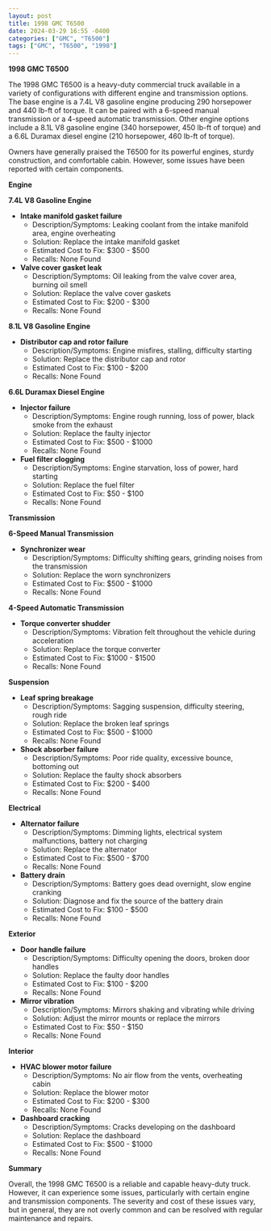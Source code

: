 ```yaml
---
layout: post
title: 1998 GMC T6500
date: 2024-03-29 16:55 -0400
categories: ["GMC", "T6500"]
tags: ["GMC", "T6500", "1998"]
---
```

**1998 GMC T6500**

The 1998 GMC T6500 is a heavy-duty commercial truck available in a variety of configurations with different engine and transmission options. The base engine is a 7.4L V8 gasoline engine producing 290 horsepower and 440 lb-ft of torque. It can be paired with a 6-speed manual transmission or a 4-speed automatic transmission. Other engine options include a 8.1L V8 gasoline engine (340 horsepower, 450 lb-ft of torque) and a 6.6L Duramax diesel engine (210 horsepower, 460 lb-ft of torque).

Owners have generally praised the T6500 for its powerful engines, sturdy construction, and comfortable cabin. However, some issues have been reported with certain components.

**Engine**

**7.4L V8 Gasoline Engine**

* **Intake manifold gasket failure**
    * Description/Symptoms: Leaking coolant from the intake manifold area, engine overheating
    * Solution: Replace the intake manifold gasket
    * Estimated Cost to Fix: $300 - $500
    * Recalls: None Found
* **Valve cover gasket leak**
    * Description/Symptoms: Oil leaking from the valve cover area, burning oil smell
    * Solution: Replace the valve cover gaskets
    * Estimated Cost to Fix: $200 - $300
    * Recalls: None Found

**8.1L V8 Gasoline Engine**

* **Distributor cap and rotor failure**
    * Description/Symptoms: Engine misfires, stalling, difficulty starting
    * Solution: Replace the distributor cap and rotor
    * Estimated Cost to Fix: $100 - $200
    * Recalls: None Found

**6.6L Duramax Diesel Engine**

* **Injector failure**
    * Description/Symptoms: Engine rough running, loss of power, black smoke from the exhaust
    * Solution: Replace the faulty injector
    * Estimated Cost to Fix: $500 - $1000
    * Recalls: None Found
* **Fuel filter clogging**
    * Description/Symptoms: Engine starvation, loss of power, hard starting
    * Solution: Replace the fuel filter
    * Estimated Cost to Fix: $50 - $100
    * Recalls: None Found

**Transmission**

**6-Speed Manual Transmission**

* **Synchronizer wear**
    * Description/Symptoms: Difficulty shifting gears, grinding noises from the transmission
    * Solution: Replace the worn synchronizers
    * Estimated Cost to Fix: $500 - $1000
    * Recalls: None Found

**4-Speed Automatic Transmission**

* **Torque converter shudder**
    * Description/Symptoms: Vibration felt throughout the vehicle during acceleration
    * Solution: Replace the torque converter
    * Estimated Cost to Fix: $1000 - $1500
    * Recalls: None Found

**Suspension**

* **Leaf spring breakage**
    * Description/Symptoms: Sagging suspension, difficulty steering, rough ride
    * Solution: Replace the broken leaf springs
    * Estimated Cost to Fix: $500 - $1000
    * Recalls: None Found
* **Shock absorber failure**
    * Description/Symptoms: Poor ride quality, excessive bounce, bottoming out
    * Solution: Replace the faulty shock absorbers
    * Estimated Cost to Fix: $200 - $400
    * Recalls: None Found

**Electrical**

* **Alternator failure**
    * Description/Symptoms: Dimming lights, electrical system malfunctions, battery not charging
    * Solution: Replace the alternator
    * Estimated Cost to Fix: $500 - $700
    * Recalls: None Found
* **Battery drain**
    * Description/Symptoms: Battery goes dead overnight, slow engine cranking
    * Solution: Diagnose and fix the source of the battery drain
    * Estimated Cost to Fix: $100 - $500
    * Recalls: None Found

**Exterior**

* **Door handle failure**
    * Description/Symptoms: Difficulty opening the doors, broken door handles
    * Solution: Replace the faulty door handles
    * Estimated Cost to Fix: $100 - $200
    * Recalls: None Found
* **Mirror vibration**
    * Description/Symptoms: Mirrors shaking and vibrating while driving
    * Solution: Adjust the mirror mounts or replace the mirrors
    * Estimated Cost to Fix: $50 - $150
    * Recalls: None Found

**Interior**

* **HVAC blower motor failure**
    * Description/Symptoms: No air flow from the vents, overheating cabin
    * Solution: Replace the blower motor
    * Estimated Cost to Fix: $200 - $300
    * Recalls: None Found
* **Dashboard cracking**
    * Description/Symptoms: Cracks developing on the dashboard
    * Solution: Replace the dashboard
    * Estimated Cost to Fix: $500 - $1000
    * Recalls: None Found

**Summary**

Overall, the 1998 GMC T6500 is a reliable and capable heavy-duty truck. However, it can experience some issues, particularly with certain engine and transmission components. The severity and cost of these issues vary, but in general, they are not overly common and can be resolved with regular maintenance and repairs.
